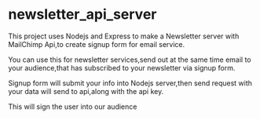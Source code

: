 # newsletter_api_server

This project uses Nodejs and Express to make a Newsletter server with MailChimp Api,to create signup form for email service.

You can use this for newsletter services,send out at the same time email to your audience,that has subscribed to your newsletter via signup form.

Signup form will submit your info into Nodejs server,then send request with your data will send to api,along with the api key.

This will sign the user into our audience
